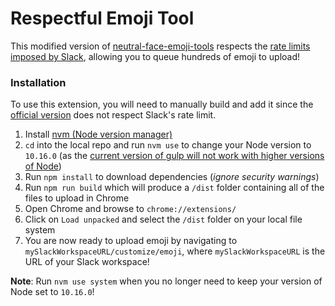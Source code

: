 # Respectful Emoji Tool

This modified version of
[neutral-face-emoji-tools](https://github.com/Fauntleroy/neutral-face-emoji-tools)
respects the [rate limits imposed by
Slack](https://api.slack.com/docs/rate-limits#overview), allowing you to queue
hundreds of emoji to upload!

### Installation

To use this extension, you will need to manually build and add it
since the [official
version](https://chrome.google.com/webstore/detail/neutral-face-emoji-tools/anchoacphlfbdomdlomnbbfhcmcdmjej)
does not respect Slack's rate limit.

1. Install [nvm (Node version
   manager)](https://github.com/nvm-sh/nvm#node-version-manager---)
1. `cd` into the local repo and run `nvm use` to change your Node version to
   `10.16.0` (as the [current version of gulp will not work with higher versions
   of
   Node](https://stackoverflow.com/questions/55921442/how-to-fix-referenceerror-primordials-is-not-defined-in-node))
1. Run `npm install` to download dependencies (_ignore security warnings_)
1. Run `npm run build` which will produce a `/dist` folder containing all of the
   files to upload in Chrome
1. Open Chrome and browse to `chrome://extensions/`
1. Click on `Load unpacked` and select the `/dist` folder on your local file
   system
1. You are now ready to upload emoji by navigating to
   `mySlackWorkspaceURL/customize/emoji`, where `mySlackWorkspaceURL` is the
   URL of your Slack workspace!

**Note**: Run `nvm use system` when you no longer need to keep your version of Node
set to `10.16.0`!
